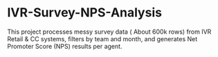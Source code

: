 # IVR-Survey-NPS-Analysis
This project processes messy survey data ( About 600k rows) from IVR Retail &amp; CC systems,  filters by team and month, and generates Net Promoter Score (NPS) results per agent.
